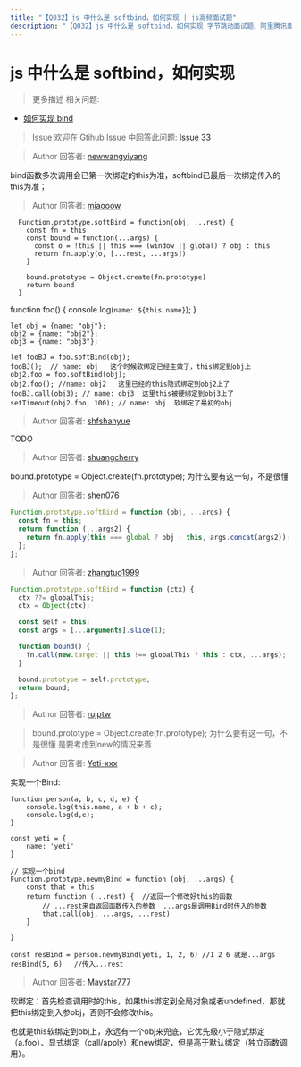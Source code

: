 ```yaml
---
title: "【Q032】js 中什么是 softbind，如何实现 | js高频面试题"
description: "【Q032】js 中什么是 softbind，如何实现 字节跳动面试题、阿里腾讯面试题、美团小米面试题。"
---
```


# js 中什么是 softbind，如何实现

> 更多描述
> 相关问题:

- [如何实现 bind](https://github.com/shfshanyue/Daily-Question/issues/32)

> Issue
> 欢迎在 Gtihub Issue 中回答此问题: [Issue 33](https://github.com/shfshanyue/Daily-Question/issues/33)

> Author
> 回答者: [newwangyiyang](https://github.com/newwangyiyang)

bind函数多次调用会已第一次绑定的this为准，softbind已最后一次绑定传入的this为准；

> Author
> 回答者: [miaooow](https://github.com/miaooow)

      Function.prototype.softBind = function(obj, ...rest) {
        const fn = this
        const bound = function(...args) {
          const o = !this || this === (window || global) ? obj : this
          return fn.apply(o, [...rest, ...args])
        }

        bound.prototype = Object.create(fn.prototype)
        return bound
      }

function foo() {
console.log(`name: ${this.name}`);
}

    let obj = {name: "obj"};
    obj2 = {name: "obj2"};
    obj3 = {name: "obj3"};

    let fooBJ = foo.softBind(obj);
    fooBJ();  // name: obj   这个时候软绑定已经生效了，this绑定到obj上
    obj2.foo = foo.softBind(obj);
    obj2.foo(); //name: obj2   这里已经的this隐式绑定到obj2上了
    fooBJ.call(obj3); // name: obj3  这里this被硬绑定到obj3上了
    setTimeout(obj2.foo, 100); // name: obj  软绑定了最初的obj

> Author
> 回答者: [shfshanyue](https://github.com/shfshanyue)

TODO

> Author
> 回答者: [shuangcherry](https://github.com/shuangcherry)

bound.prototype = Object.create(fn.prototype); 为什么要有这一句，不是很懂

> Author
> 回答者: [shen076](https://github.com/shen076)

```js
Function.prototype.softBind = function (obj, ...args) {
  const fn = this;
  return function (...args2) {
    return fn.apply(this === global ? obj : this, args.concat(args2));
  };
};
```

> Author
> 回答者: [zhangtuo1999](https://github.com/zhangtuo1999)

```javascript
Function.prototype.softBind = function (ctx) {
  ctx ??= globalThis;
  ctx = Object(ctx);

  const self = this;
  const args = [...arguments].slice(1);

  function bound() {
    fn.call(new.target || this !== globalThis ? this : ctx, ...args);
  }

  bound.prototype = self.prototype;
  return bound;
};
```

> Author
> 回答者: [rujptw](https://github.com/rujptw)

> bound.prototype = Object.create(fn.prototype); 为什么要有这一句，不是很懂
> 是要考虑到new的情况来着

> Author
> 回答者: [Yeti-xxx](https://github.com/Yeti-xxx)

实现一个Bind:

```
function person(a, b, c, d, e) {
    console.log(this.name, a + b + c);
    console.log(d,e);
}

const yeti = {
    name: 'yeti'
}

// 实现一个bind
Function.prototype.newmyBind = function (obj, ...args) {
    const that = this
    return function (...rest) {  //返回一个修改好this的函数
        // ...rest来自返回函数传入的参数  ...args是调用Bind时传入的参数
        that.call(obj, ...args, ...rest)
    }

}

const resBind = person.newmyBind(yeti, 1, 2, 6) //1 2 6 就是...args
resBind(5, 6)   //传入...rest
```

> Author
> 回答者: [Maystar777](https://github.com/Maystar777)

软绑定：首先检查调用时的this，如果this绑定到全局对象或者undefined，那就把this绑定到入参obj，否则不会修改this。

也就是this软绑定到obj上，永远有一个obj来兜底，它优先级小于隐式绑定（a.foo）、显式绑定（call/apply）和new绑定，但是高于默认绑定（独立函数调用）。
